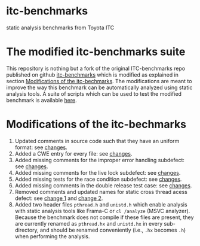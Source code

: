 itc-benchmarks
==============

static analysis benchmarks from Toyota ITC


# The modified itc-benchmarks suite

This repository is nothing but a fork of the original ITC-benchmarks repo published on github [itc-benchmarks](https://github.com/regehr/itc-benchmarks) which is modified as explained in section [Modifications of the itc-bechmarks](#modifications-of-the-itc-bechmarks). The modifications are meant to improve the way this benchmark can be automatically analyzed using static analysis tools. A suite of scripts which can be used to test the modified benchmark is available [here](https://github.com/andreiarusoaie/itc-testing-tools).

# Modifications of the itc-bechmarks

1. Updated comments in source code such that they have an uniform format: see [changes](https://github.com/andreiarusoaie/itc-benchmarks/commit/fd3c660ac2dba6207679e2b22b99adbd6edd0d49).
2. Added a CWE entry for every file: see [changes](https://github.com/andreiarusoaie/itc-benchmarks/commit/1ff9532fc4ae4ce4b374d0c11e1cf0bb5fe08e58).
3. Added missing comments for the improper error handling subdefect: see [changes](https://github.com/andreiarusoaie/itc-benchmarks/commit/e31f14dde6cd2b23aef151f24f828fba5287d6f5).
4. Added missing comments for the live lock subdefect: see [changes](https://github.com/andreiarusoaie/itc-benchmarks/commit/7113c82242138e5d98db8aa15a77a8e50236e5a3).
5. Added missing tests for the race condition subdefect: see [changes](https://github.com/andreiarusoaie/itc-benchmarks/commit/7abed254dc3d91a7cd992b5f9fd21855a5adacfc).
6. Added missing comments in the double release test case: see [changes](https://github.com/andreiarusoaie/itc-benchmarks/commit/35cc3adffdb5567445915ea6b1b7bb8dfffdf975).
7. Removed comments and updated names for static cross thread acess defect: see [change 1](https://github.com/andreiarusoaie/itc-benchmarks/commit/7f30bae69cbcc0359b4f7be826918f707b1d1a16) and [change 2](https://github.com/andreiarusoaie/itc-benchmarks/commit/659c593aa67675274a1d4732ae9b494837e617ea).
8. Added two header files `pthread.h` and `unistd.h` which enable analysis with static analysis tools like Frama-C or `cl /analyze` (MSVC analyzer). Because the benchmark does not compile if these files are present, they are currently renamed as `pthread.hx` and `unistd.hx` in every sub-directory, and should be renamed conveniently (i.e., `.hx` becomes `.h`) when performing the analysis.
